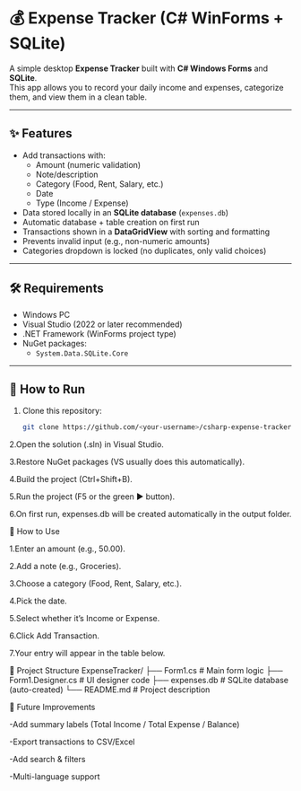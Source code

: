 # 💰 Expense Tracker (C# WinForms + SQLite)

A simple desktop **Expense Tracker** built with **C# Windows Forms** and **SQLite**.  
This app allows you to record your daily income and expenses, categorize them, and view them in a clean table.

---

## ✨ Features
- Add transactions with:
  - Amount (numeric validation)
  - Note/description
  - Category (Food, Rent, Salary, etc.)
  - Date
  - Type (Income / Expense)
- Data stored locally in an **SQLite database** (`expenses.db`)
- Automatic database + table creation on first run
- Transactions shown in a **DataGridView** with sorting and formatting
- Prevents invalid input (e.g., non-numeric amounts)
- Categories dropdown is locked (no duplicates, only valid choices)

---

## 🛠 Requirements
- Windows PC
- Visual Studio (2022 or later recommended)
- .NET Framework (WinForms project type)
- NuGet packages:
  - `System.Data.SQLite.Core`

---

## 🚀 How to Run
1. Clone this repository:
   ```bash
   git clone https://github.com/<your-username>/csharp-expense-tracker.git
2.Open the solution (.sln) in Visual Studio.

3.Restore NuGet packages (VS usually does this automatically).

4.Build the project (Ctrl+Shift+B).

5.Run the project (F5 or the green ▶ button).

6.On first run, expenses.db will be created automatically in the output folder.

📖 How to Use

1.Enter an amount (e.g., 50.00).

2.Add a note (e.g., Groceries).

3.Choose a category (Food, Rent, Salary, etc.).

4.Pick the date.

5.Select whether it’s Income or Expense.

6.Click Add Transaction.

7.Your entry will appear in the table below.

📂 Project Structure
ExpenseTracker/
├── Form1.cs           # Main form logic
├── Form1.Designer.cs  # UI designer code
├── expenses.db        # SQLite database (auto-created)
└── README.md          # Project description

🔮 Future Improvements

-Add summary labels (Total Income / Total Expense / Balance)

-Export transactions to CSV/Excel

-Add search & filters

-Multi-language support
